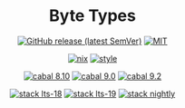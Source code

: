 <div align="center">

# Byte Types

[![GitHub release (latest SemVer)](https://img.shields.io/github/v/release/tbidne/byte-types?include_prereleases&sort=semver)](https://github.com/tbidne/byte-types/releases/)
[![MIT](https://img.shields.io/github/license/tbidne/byte-types?color=blue)](https://opensource.org/licenses/MIT)

[![nix](https://img.shields.io/github/workflow/status/tbidne/byte-types/nix/main?label=%209.2&logo=nixos&logoColor=85c5e7&labelColor=2f353c)](https://github.com/tbidne/byte-types/actions/workflows/nix_ci.yaml)
[![style](https://img.shields.io/github/workflow/status/tbidne/byte-types/style/main?label=style&logoColor=white&labelColor=2f353c)](https://github.com/tbidne/byte-types/actions/workflows/style_ci.yaml)

[![cabal 8.10](https://img.shields.io/github/workflow/status/tbidne/byte-types/cabal_8-10/main?label=8.10&logo=haskell&logoColor=655889&labelColor=2f353c)](https://github.com/tbidne/byte-types/actions/workflows/cabal_8-10.yaml)
[![cabal 9.0](https://img.shields.io/github/workflow/status/tbidne/byte-types/cabal_9-0/main?label=9.0&logo=haskell&logoColor=655889&labelColor=2f353c)](https://github.com/tbidne/byte-types/actions/workflows/cabal_9-0.yaml)
[![cabal 9.2](https://img.shields.io/github/workflow/status/tbidne/byte-types/cabal_9-2/main?label=9.2&logo=haskell&logoColor=655889&labelColor=2f353c)](https://github.com/tbidne/byte-types/actions/workflows/cabal_9-2.yaml)

[![stack lts-18](https://img.shields.io/github/workflow/status/tbidne/byte-types/stack_lts-18/main?label=stack%20lts-18&logoColor=white&labelColor=2f353c)](https://github.com/tbidne/byte-types/actions/workflows/stack_lts-18.yaml)
[![stack lts-19](https://img.shields.io/github/workflow/status/tbidne/byte-types/stack_lts-19/main?label=stack%20lts-19&logoColor=white&labelColor=2f353c)](https://github.com/tbidne/byte-types/actions/workflows/stack_lts-19.yaml)
[![stack nightly](https://img.shields.io/github/workflow/status/tbidne/byte-types/stack_nightly/main?label=stack%20nightly&logoColor=white&labelColor=2f353c)](https://github.com/tbidne/byte-types/actions/workflows/stack_nightly.yaml)

</div>
